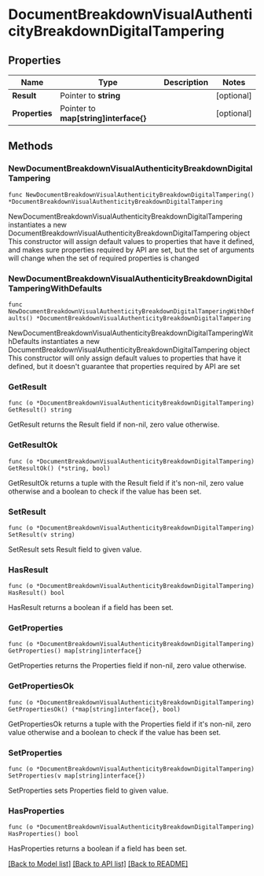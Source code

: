 # DocumentBreakdownVisualAuthenticityBreakdownDigitalTampering

## Properties

Name | Type | Description | Notes
------------ | ------------- | ------------- | -------------
**Result** | Pointer to **string** |  | [optional] 
**Properties** | Pointer to **map[string]interface{}** |  | [optional] 

## Methods

### NewDocumentBreakdownVisualAuthenticityBreakdownDigitalTampering

`func NewDocumentBreakdownVisualAuthenticityBreakdownDigitalTampering() *DocumentBreakdownVisualAuthenticityBreakdownDigitalTampering`

NewDocumentBreakdownVisualAuthenticityBreakdownDigitalTampering instantiates a new DocumentBreakdownVisualAuthenticityBreakdownDigitalTampering object
This constructor will assign default values to properties that have it defined,
and makes sure properties required by API are set, but the set of arguments
will change when the set of required properties is changed

### NewDocumentBreakdownVisualAuthenticityBreakdownDigitalTamperingWithDefaults

`func NewDocumentBreakdownVisualAuthenticityBreakdownDigitalTamperingWithDefaults() *DocumentBreakdownVisualAuthenticityBreakdownDigitalTampering`

NewDocumentBreakdownVisualAuthenticityBreakdownDigitalTamperingWithDefaults instantiates a new DocumentBreakdownVisualAuthenticityBreakdownDigitalTampering object
This constructor will only assign default values to properties that have it defined,
but it doesn't guarantee that properties required by API are set

### GetResult

`func (o *DocumentBreakdownVisualAuthenticityBreakdownDigitalTampering) GetResult() string`

GetResult returns the Result field if non-nil, zero value otherwise.

### GetResultOk

`func (o *DocumentBreakdownVisualAuthenticityBreakdownDigitalTampering) GetResultOk() (*string, bool)`

GetResultOk returns a tuple with the Result field if it's non-nil, zero value otherwise
and a boolean to check if the value has been set.

### SetResult

`func (o *DocumentBreakdownVisualAuthenticityBreakdownDigitalTampering) SetResult(v string)`

SetResult sets Result field to given value.

### HasResult

`func (o *DocumentBreakdownVisualAuthenticityBreakdownDigitalTampering) HasResult() bool`

HasResult returns a boolean if a field has been set.

### GetProperties

`func (o *DocumentBreakdownVisualAuthenticityBreakdownDigitalTampering) GetProperties() map[string]interface{}`

GetProperties returns the Properties field if non-nil, zero value otherwise.

### GetPropertiesOk

`func (o *DocumentBreakdownVisualAuthenticityBreakdownDigitalTampering) GetPropertiesOk() (*map[string]interface{}, bool)`

GetPropertiesOk returns a tuple with the Properties field if it's non-nil, zero value otherwise
and a boolean to check if the value has been set.

### SetProperties

`func (o *DocumentBreakdownVisualAuthenticityBreakdownDigitalTampering) SetProperties(v map[string]interface{})`

SetProperties sets Properties field to given value.

### HasProperties

`func (o *DocumentBreakdownVisualAuthenticityBreakdownDigitalTampering) HasProperties() bool`

HasProperties returns a boolean if a field has been set.


[[Back to Model list]](../README.md#documentation-for-models) [[Back to API list]](../README.md#documentation-for-api-endpoints) [[Back to README]](../README.md)


